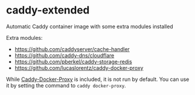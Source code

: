 # caddy-extended
Automatic Caddy container image with some extra modules installed

Extra modules:
- https://github.com/caddyserver/cache-handler
- https://github.com/caddy-dns/cloudflare
- https://github.com/pberkel/caddy-storage-redis
- https://github.com/lucaslorentz/caddy-docker-proxy

While [Caddy-Docker-Proxy](https://github.com/lucaslorentz/caddy-docker-proxy) is included, it is not run by default.
You can use it by setting the command to `caddy docker-proxy`.
